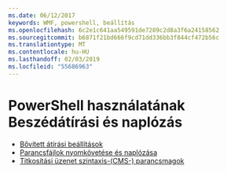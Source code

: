 ```yaml
---
ms.date: 06/12/2017
keywords: WMF, powershell, beállítás
ms.openlocfilehash: 6c2e1c641aa549591de7289c2d8a3f6a24158562
ms.sourcegitcommit: b6871f21bd666f9cd71dd336bb3f844cf472b56c
ms.translationtype: MT
ms.contentlocale: hu-HU
ms.lasthandoff: 02/03/2019
ms.locfileid: "55686963"
---
```

# <a name="audit-powershell-usage-using-transcription-and-logging"></a>PowerShell használatának Beszédátírási és naplózás

- [Bővített átírási beállítások](audit_transcript.md)
- [Parancsfájlok nyomkövetése és naplózása](audit_script.md)
- [Titkosítási üzenet szintaxis-(CMS-) parancsmagok](audit_cms.md)
